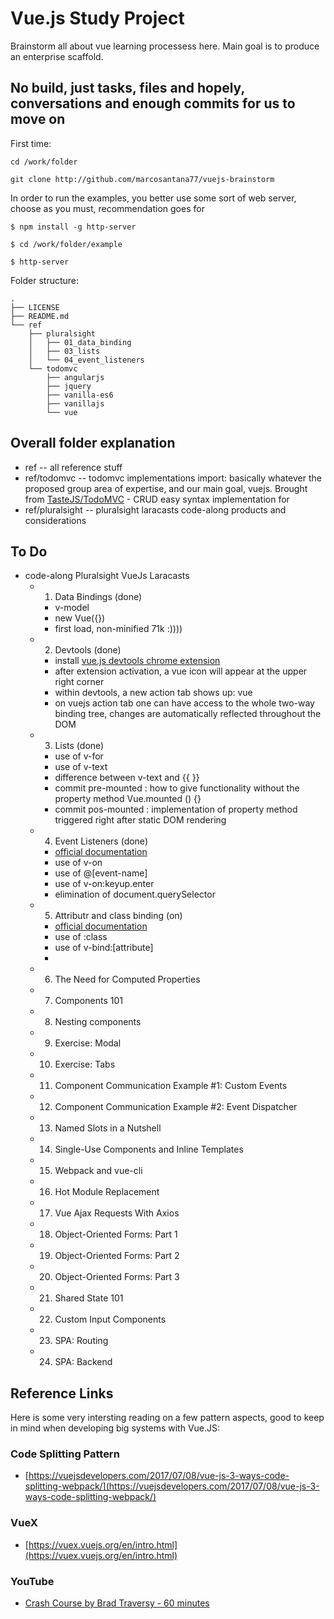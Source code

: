 # Vue.js Study Project

Brainstorm all about vue learning processess here. Main goal is to produce an enterprise scaffold. 



## No build, just tasks, files and hopely, conversations and enough commits for us to move on

First time:
```
cd /work/folder

git clone http://github.com/marcosantana77/vuejs-brainstorm

```

In order to run the examples, you better use some sort of web server, choose as you must, recommendation goes for 

```
$ npm install -g http-server

$ cd /work/folder/example

$ http-server 

```


Folder structure:
```
.
├── LICENSE
├── README.md
└── ref
    ├── pluralsight
    │   ├── 01_data_binding
    │   ├── 03_lists
    │   └── 04_event_listeners
    └── todomvc
        ├── angularjs
        ├── jquery
        ├── vanilla-es6
        ├── vanillajs
        └── vue
```


## Overall folder explanation 

- ref -- all reference stuff
- ref/todomvc -- todomvc implementations import: basically whatever the proposed group area of expertise, and our main goal, vuejs. Brought from  [TasteJS/TodoMVC](https://github.com/tastejs/todomvc/tree/master/examples/) - CRUD easy syntax implementation for 
- ref/pluralsight -- pluralsight laracasts code-along products and considerations


## To Do

- code-along Pluralsight VueJs Laracasts
  - 01. Data Bindings (done)
    - v-model
    - new Vue({})
    - first load, non-minified 71k :))))

  - 2. Devtools (done)
    - install [vue.js devtools chrome extension](https://github.com/vuejs/vue-devtools)
    - after extension activation, a vue icon will appear at the upper right corner
    - within devtools, a new action tab shows up: vue
    - on vuejs action tab one can have access to the whole two-way binding tree, changes are automatically reflected throughout the DOM
  - 3. Lists (done)
    - use of v-for
    - use of v-text 
    - difference between v-text and {{ }}
    - commit pre-mounted : how to give functionality without the property method Vue.mounted () {}
    - commit pos-mounted : implementation of property method triggered right after static DOM rendering
  - 4. Event Listeners (done)
    - [official documentation](https://vuejs.org/v2/guide/events.html)
    - use of v-on
    - use of @[event-name]
    - use of v-on:keyup.enter 
    - elimination of document.querySelector 
  - 5. Attributr and class binding (on)
    - [official documentation](https://vuejs.org/v2/guide/class-and-style.html)
    - use of :class
    - use of v-bind:[attribute]
    - 
  - 6. The Need for Computed Properties
  - 7. Components 101
  - 8. Nesting components
  - 9. Exercise: Modal
  - 10. Exercise: Tabs
  - 11. Component Communication Example #1: Custom Events
  - 12. Component Communication Example #2: Event Dispatcher
  - 13. Named Slots in a Nutshell
  - 14. Single-Use Components and Inline Templates
  - 15. Webpack and vue-cli
  - 16. Hot Module Replacement
  - 17. Vue Ajax Requests With Axios
  - 18. Object-Oriented Forms: Part 1
  - 19. Object-Oriented Forms: Part 2
  - 20. Object-Oriented Forms: Part 3
  - 21. Shared State 101
  - 22. Custom Input Components
  - 23. SPA: Routing
  - 24. SPA: Backend



## Reference Links

Here is some very intersting reading on a few pattern aspects, good to keep in mind when developing big systems with Vue.JS:

### Code Splitting Pattern

  - [https://vuejsdevelopers.com/2017/07/08/vue-js-3-ways-code-splitting-webpack/](https://vuejsdevelopers.com/2017/07/08/vue-js-3-ways-code-splitting-webpack/)

### VueX

  - [https://vuex.vuejs.org/en/intro.html](https://vuex.vuejs.org/en/intro.html)


### YouTube
  - [Crash Course by Brad Traversy - 60 minutes](https://www.youtube.com/watch?v=z6hQqgvGI4Y)
